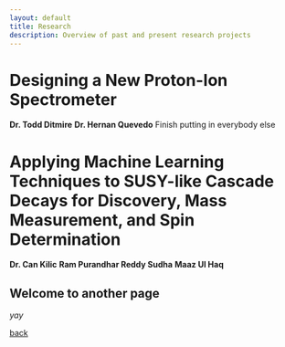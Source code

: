 ```yaml
---
layout: default
title: Research
description: Overview of past and present research projects
---
```


# Designing a New Proton-Ion Spectrometer
**Dr. Todd Ditmire**
**Dr. Hernan Quevedo**
Finish putting in everybody else

# Applying Machine Learning Techniques to SUSY-like Cascade Decays for Discovery, Mass Measurement, and Spin Determination
**Dr. Can Kilic**
**Ram Purandhar Reddy Sudha**
**Maaz Ul Haq**



## Welcome to another page

_yay_

[back](./)
